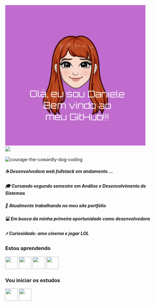 <img src="BE2ABFB2-BA1D-46F0-AFE1-DFB928EB795D.jpeg" width="450" heigh="450"/>

<div>
          <a href="https://github.com/Daniflav94"></a>
<img height="180em" src="https://github-readme-stats.vercel.app/api/top-langs/?username=Daniflav94&layout=compact&langs_count=7&theme=dracula"/>
</div>

 ![courage-the-cowardly-dog-coding](https://user-images.githubusercontent.com/99519903/172457488-76949708-ce97-4291-8f09-1cb4b0dafbfd.gif)         
##### ☕ Desenvolvedora web fullstack em andamento ...                
##### 🎓 Cursando segundo semestre em Análise e Desenvolvimento de Sistemas
##### 🌱 Atualmente trabalhando no meu site portfólio </div>
##### 💻 Em busca da minha primeira oportunidade como desenvolvedora 
##### ⚡ Curiosidade: amo cinema e jogar LOL 
###

### Estou aprendendo
<img src="https://cdn.jsdelivr.net/gh/devicons/devicon/icons/html5/html5-plain-wordmark.svg" width="40" height="40"/>  <img src="https://cdn.jsdelivr.net/gh/devicons/devicon/icons/css3/css3-plain-wordmark.svg" width="40" height="40" />  <img src="https://cdn.jsdelivr.net/gh/devicons/devicon/icons/javascript/javascript-original.svg" width="40" height="40"/>  <img src="https://cdn.jsdelivr.net/gh/devicons/devicon/icons/wordpress/wordpress-plain-wordmark.svg" width="40" height="40"/>


### Vou iniciar os estudos

<img src="https://cdn.jsdelivr.net/gh/devicons/devicon/icons/angularjs/angularjs-plain.svg" width="40" height="40"/>  <img src="https://cdn.jsdelivr.net/gh/devicons/devicon/icons/react/react-original-wordmark.svg" width="40" height="40" />




          
